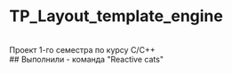 # TP_Layout_template_engine
</br>
Проект 1-го семестра по курсу C/C++ 
</br>
## Выполнили - команда "Reactive cats"
